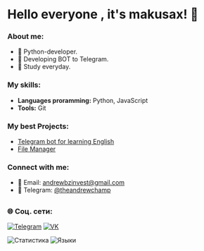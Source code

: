 # Hello everyone , it's makusax! 👋

### About me:
- 🐍 Python-developer.
- 🤖 Developing BOT to Telegram.
- 🚀 Study everyday.

### My skills:
- **Languages proramming:** Python, JavaScript
- **Tools:** Git

### My best Projects:
- [Telegram bot for learning English](https://github.com/makusax/English-telegram-bot)
- [File Manager](https://github.com/makusax/File-Manager)

### Connect with me:
- 📧 Email: andrewbzinvest@gmail.com
- 💬 Telegram: [@theandrewchamp](https://t.me/theandrewchamp)

##  <h3 align="left">🌐 Соц. сети:</h3>
[![Telegram](https://img.shields.io/badge/-Telegram-blue?style=for-the-badge&logo=Telegram&logoColor=white)](https://t.me/theandrewchamp)
[![VK](https://img.shields.io/badge/ВКонтакте-blue?style=for-the-badge&logo=VK&logoColor=white)](https://vk.com/andreybazaev)

![Статистика](https://github-readme-stats.vercel.app/api?username=makusax&show_icons=true&theme=radical)
![Языки](https://github-readme-stats.vercel.app/api/top-langs/?username=makusax&layout=compact&theme=radical)
